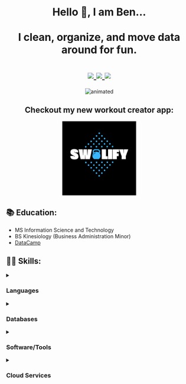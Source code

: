 <h1 align="center">
  Hello 👋, I am Ben...
  <br><br>
  I clean, organize, and move data around for fun.
  <br><br>
  <a href="https://www.linkedin.com/in/b-gar/" target="_blank">
    <img src="https://img.shields.io/badge/linkedin-%230077B5.svg?&style=for-the-badge&logo=linkedin&logoColor=white">
  </a>
  <a href="https://bgars.com/" target="_blank">
    <img src="https://img.shields.io/badge/website-000000?style=for-the-badge&logo=About.me&logoColor=white">
  </a>
  <a href="mailto:garskb@gmail.com" target="_blank">
    <img src="https://img.shields.io/badge/Gmail-D14836?style=for-the-badge&logo=gmail&logoColor=white">
  </a>
</h1>
<p align="center">
  <img src="https://media.giphy.com/media/FoVzfcqCDSb7zCynOp/giphy.gif?cid=ecf05e47oguewy6aq3gadoa6j4xm98s3ak50qott40qj7r8o&rid=giphy.gif&ct=g" alt="animated" height="240" width="240">
</p>
<h2 align="center">Checkout my new workout creator app:</h2>
<p align="center">
  <a href="https://swolify.com" target="_blank">
    <img src="https://github.com/b-gar/b-gar/blob/master/swolify.png" height="200" width="200">
  </a>
</p>
  
## 📚 Education:

- MS Information Science and Technology
- BS Kinesiology (Business Administration Minor)
- [DataCamp](https://www.datacamp.com/)

## 👩‍💻 Skills:

<details>
  <summary><h3>Languages</h3></summary>
  &nbsp;&nbsp;&nbsp;&nbsp;&nbsp;&nbsp; 
  <img src="https://img.shields.io/badge/Python-%233776AB.svg?&style=for-the-badge&logo=Python&logoColor=white">
  <img src="https://img.shields.io/badge/r-%23276DC3.svg?&style=for-the-badge&logo=r&logoColor=white">
  <img src="https://img.shields.io/badge/HTML5-E34F26?style=for-the-badge&logo=html5&logoColor=white">
  <img src="https://img.shields.io/badge/CSS3-1572B6?style=for-the-badge&logo=css3&logoColor=white">
</details>

<details>
  <summary><h3>Databases</h3></summary>
  &nbsp;&nbsp;&nbsp;&nbsp;&nbsp;&nbsp; 
  <img src="https://img.shields.io/badge/PostgreSQL-316192?style=for-the-badge&logo=postgresql&logoColor=white">
  <img src="https://img.shields.io/badge/Amazon%20DynamoDB-4053D6?style=for-the-badge&logo=Amazon%20DynamoDB&logoColor=white">
  <img src="https://img.shields.io/badge/Microsoft%20SQL%20Server-CC2927?style=for-the-badge&logo=microsoft%20sql%20server&logoColor=white">
</details>

<details>
  <summary><h3>Software/Tools</h3></summary>
  &nbsp;&nbsp;&nbsp;&nbsp;&nbsp;&nbsp; 
  <img src="https://img.shields.io/badge/Docker-2CA5E0?style=for-the-badge&logo=docker&logoColor=white">
  <img src="https://img.shields.io/badge/dbt-FF694B?style=for-the-badge&logo=dbt&logoColor=white">
  <img src="https://img.shields.io/badge/GIT-E44C30?style=for-the-badge&logo=git&logoColor=white">
  <img src="https://img.shields.io/badge/Apache_Spark-FFFFFF?style=for-the-badge&logo=apachespark&logoColor=#E35A16">
  <img src="https://img.shields.io/badge/Jupyter-F37626.svg?&style=for-the-badge&logo=Jupyter&logoColor=white">
  <img src="https://img.shields.io/badge/PowerBI-F2C811?style=for-the-badge&logo=Power%20BI&logoColor=white">
  <img src="https://img.shields.io/badge/Jira-0052CC?style=for-the-badge&logo=Jira&logoColor=white">
</details>

<details>
  <summary><h3>Cloud Services</h3></summary>
  &nbsp;&nbsp;&nbsp;&nbsp;&nbsp;&nbsp; 
  <img src="https://img.shields.io/badge/Amazon_AWS-FF9900?style=for-the-badge&logo=amazonaws&logoColor=white">
  <img src="https://img.shields.io/badge/Google_Cloud-4285F4?style=for-the-badge&logo=google-cloud&logoColor=white">
</details>
